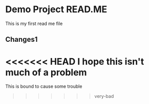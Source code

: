 # Demo Project READ.ME

This is my first read me file

## Changes1

<<<<<<< HEAD
I hope this isn't much of a problem
=======
This is bound to cause some trouble
>>>>>>> very-bad
